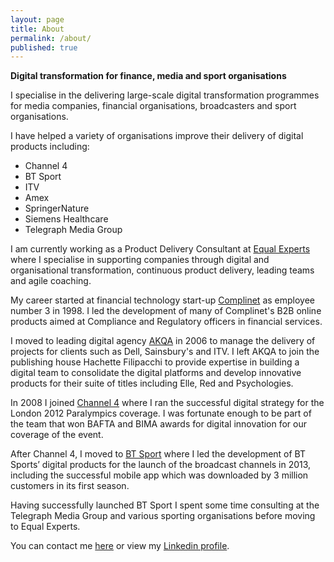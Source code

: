 ```yaml
---
layout: page
title: About
permalink: /about/
published: true
---
```


__Digital transformation for finance, media and sport organisations__

I specialise in the delivering large-scale digital transformation programmes for media companies, financial organisations, broadcasters and sport organisations.

I have helped a variety of organisations improve their delivery of digital products including:

  * Channel 4
  * BT Sport
  * ITV
  * Amex
  * SpringerNature
  * Siemens Healthcare
  * Telegraph Media Group

I am currently working as a Product Delivery Consultant at [Equal Experts](http://www.equalexperts.com) where I specialise in  supporting companies through digital and organisational transformation, continuous product delivery, leading teams and agile coaching.

My career started at financial technology start-up [Complinet](https://www.crunchbase.com/organization/complinet) as employee number 3 in 1998. I led the development of many of Complinet's B2B online products aimed at Compliance and Regulatory officers in financial services. 

I moved to leading digital agency [AKQA](http://www.akqa.com) in 2006 to manage the delivery of projects for clients such as Dell, Sainsbury's and ITV. I left AKQA to join the publishing house Hachette Filipacchi to provide expertise in building a digital team to consolidate the digital platforms and develop innovative products for their suite of titles including Elle, Red and Psychologies.

In 2008 I joined [Channel 4](http://www.channel4.com/paralympics) where I ran the successful digital strategy for the London 2012 Paralympics coverage. I was fortunate enough to be part of the team that won BAFTA and BIMA awards for digital innovation for our coverage of the event.

After Channel 4, I moved to [BT Sport](http://http://www.btsport.com) where I led the development of BT Sports’ digital products for the launch of the broadcast channels in 2013, including the successful mobile app which was downloaded by 3 million customers in its first season. 

Having successfully launched BT Sport I spent some time consulting at the Telegraph Media Group and various sporting organisations before moving to Equal Experts.

You can contact me [here](/link) or view my [Linkedin profile](http://uk.linkedin.com/in/pauldedwards).
